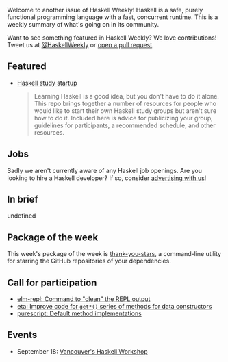 <!-- 2017-09-14 -->

Welcome to another issue of Haskell Weekly!
Haskell is a safe, purely functional programming language with a fast, concurrent runtime.
This is a weekly summary of what's going on in its community.

Want to see something featured in Haskell Weekly?
We love contributions!
Tweet us at [@HaskellWeekly](https://twitter.com/haskellweekly) or [open a pull request](https://github.com/haskellweekly/haskellweekly.github.io).

## Featured

-   [Haskell study startup](https://github.com/sjsyrek/haskell-study-startup)

    > Learning Haskell is a good idea, but you don't have to do it alone. This repo brings together a number of resources for people who would like to start their own Haskell study groups but aren't sure how to do it. Included here is advice for publicizing your group, guidelines for participants, a recommended schedule, and other resources.

## Jobs

Sadly we aren't currently aware of any Haskell job openings.
Are you looking to hire a Haskell developer?
If so, consider [advertising with us](https://haskellweekly.news/advertising.html)!

## In brief

undefined

## Package of the week

This week's package of the week is [thank-you-stars](https://hackage.haskell.org/package/thank-you-stars-0.1.0),
a command-line utility for starring the GitHub repositories of your dependencies.

## Call for participation

-   [elm-repl: Command to "clean" the REPL output](https://github.com/elm-lang/elm-repl/issues/158)
-   [eta: Improve code for `get*()` series of methods for data constructors](https://github.com/typelead/eta/issues/505)
-   [purescript: Default method implementations](https://github.com/purescript/purescript/issues/3067)

## Events

-  September 18: [Vancouver's Haskell Workshop](https://workshops.vanfp.org/haskell/)

